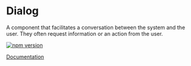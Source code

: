 # Dialog

A component that facilitates a conversation between the system and the user. They often request information or an action from the user.

[![npm version](https://badge.fury.io/js/%40vrembem%2Fdialog.svg)](https://www.npmjs.com/package/%40vrembem%2Fdialog)

[Documentation](https://vrembem.com/packages/dialog)
